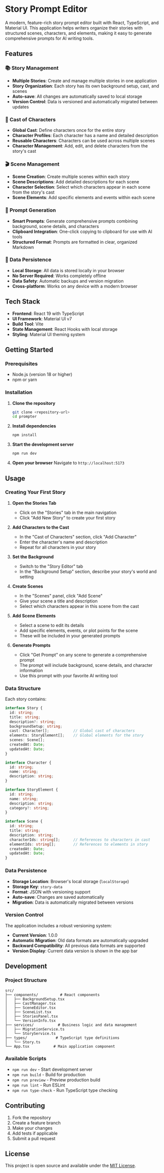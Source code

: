 # Story Prompt Editor

A modern, feature-rich story prompt editor built with React, TypeScript, and Material UI. This application helps writers organize their stories with structured scenes, characters, and elements, making it easy to generate comprehensive prompts for AI writing tools.

## Features

### 📚 **Story Management**
- **Multiple Stories**: Create and manage multiple stories in one application
- **Story Organization**: Each story has its own background setup, cast, and scenes
- **Auto-save**: All changes are automatically saved to local storage
- **Version Control**: Data is versioned and automatically migrated between updates

### 👥 **Cast of Characters**
- **Global Cast**: Define characters once for the entire story
- **Character Profiles**: Each character has a name and detailed description
- **Reusable Characters**: Characters can be used across multiple scenes
- **Character Management**: Add, edit, and delete characters from the story's cast

### 🎬 **Scene Management**
- **Scene Creation**: Create multiple scenes within each story
- **Scene Descriptions**: Add detailed descriptions for each scene
- **Character Selection**: Select which characters appear in each scene from the story's cast
- **Scene Elements**: Add specific elements and events within each scene

### 📝 **Prompt Generation**
- **Smart Prompts**: Generate comprehensive prompts combining background, scene details, and characters
- **Clipboard Integration**: One-click copying to clipboard for use with AI tools
- **Structured Format**: Prompts are formatted in clear, organized Markdown

### 💾 **Data Persistence**
- **Local Storage**: All data is stored locally in your browser
- **No Server Required**: Works completely offline
- **Data Safety**: Automatic backups and version migration
- **Cross-platform**: Works on any device with a modern browser

## Tech Stack

- **Frontend**: React 19 with TypeScript
- **UI Framework**: Material UI v7
- **Build Tool**: Vite
- **State Management**: React Hooks with local storage
- **Styling**: Material UI theming system

## Getting Started

### Prerequisites
- Node.js (version 18 or higher)
- npm or yarn

### Installation

1. **Clone the repository**
   ```bash
   git clone <repository-url>
   cd prompter
   ```

2. **Install dependencies**
   ```bash
   npm install
   ```

3. **Start the development server**
   ```bash
   npm run dev
   ```

4. **Open your browser**
   Navigate to `http://localhost:5173`

## Usage

### Creating Your First Story

1. **Open the Stories Tab**
   - Click on the "Stories" tab in the main navigation
   - Click "Add New Story" to create your first story

2. **Add Characters to the Cast**
   - In the "Cast of Characters" section, click "Add Character"
   - Enter the character's name and description
   - Repeat for all characters in your story

3. **Set the Background**
   - Switch to the "Story Editor" tab
   - In the "Background Setup" section, describe your story's world and setting

4. **Create Scenes**
   - In the "Scenes" panel, click "Add Scene"
   - Give your scene a title and description
   - Select which characters appear in this scene from the cast

5. **Add Scene Elements**
   - Select a scene to edit its details
   - Add specific elements, events, or plot points for the scene
   - These will be included in your generated prompts

6. **Generate Prompts**
   - Click "Get Prompt" on any scene to generate a comprehensive prompt
   - The prompt will include background, scene details, and character information
   - Use this prompt with your favorite AI writing tool

### Data Structure

Each story contains:

```typescript
interface Story {
  id: string;
  title: string;
  description?: string;
  backgroundSetup: string;
  cast: Character[];           // Global cast of characters
  elements: StoryElement[];    // Global elements for the story
  scenes: Scene[];
  createdAt: Date;
  updatedAt: Date;
}

interface Character {
  id: string;
  name: string;
  description: string;
}

interface StoryElement {
  id: string;
  name: string;
  description: string;
  category?: string;
}

interface Scene {
  id: string;
  title: string;
  description: string;
  characterIds: string[];      // References to characters in cast
  elementIds: string[];        // References to elements in story
  createdAt: Date;
  updatedAt: Date;
}
```

### Data Persistence

- **Storage Location**: Browser's local storage (`localStorage`)
- **Storage Key**: `story-data`
- **Format**: JSON with versioning support
- **Auto-save**: Changes are saved automatically
- **Migration**: Data is automatically migrated between versions

### Version Control

The application includes a robust versioning system:

- **Current Version**: 1.0.0
- **Automatic Migration**: Old data formats are automatically upgraded
- **Backward Compatibility**: All previous data formats are supported
- **Version Display**: Current data version is shown in the app bar

## Development

### Project Structure

```
src/
├── components/          # React components
│   ├── BackgroundSetup.tsx
│   ├── CastManager.tsx
│   ├── SceneEditor.tsx
│   ├── SceneList.tsx
│   ├── StoriesPanel.tsx
│   └── VersionInfo.tsx
├── services/           # Business logic and data management
│   ├── MigrationService.ts
│   └── StoryService.ts
├── types/             # TypeScript type definitions
│   └── Story.ts
└── App.tsx           # Main application component
```

### Available Scripts

- `npm run dev` - Start development server
- `npm run build` - Build for production
- `npm run preview` - Preview production build
- `npm run lint` - Run ESLint
- `npm run type-check` - Run TypeScript type checking

## Contributing

1. Fork the repository
2. Create a feature branch
3. Make your changes
4. Add tests if applicable
5. Submit a pull request

## License

This project is open source and available under the [MIT License](LICENSE).
